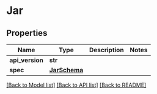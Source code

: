 # Jar

## Properties
Name | Type | Description | Notes
------------ | ------------- | ------------- | -------------
**api_version** | **str** |  | 
**spec** | [**JarSchema**](JarSchema.md) |  | 

[[Back to Model list]](../README.md#documentation-for-models) [[Back to API list]](../README.md#documentation-for-api-endpoints) [[Back to README]](../README.md)

